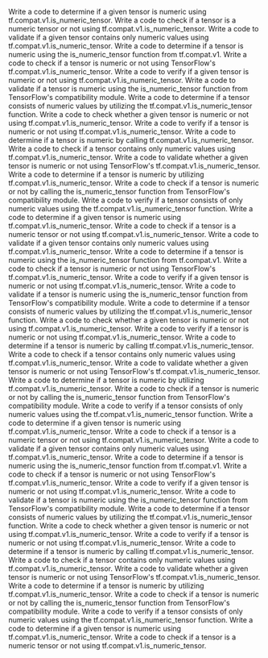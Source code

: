 Write a code to determine if a given tensor is numeric using tf.compat.v1.is_numeric_tensor.
Write a code to check if a tensor is a numeric tensor or not using tf.compat.v1.is_numeric_tensor.
Write a code to validate if a given tensor contains only numeric values using tf.compat.v1.is_numeric_tensor.
Write a code to determine if a tensor is numeric using the is_numeric_tensor function from tf.compat.v1.
Write a code to check if a tensor is numeric or not using TensorFlow's tf.compat.v1.is_numeric_tensor.
Write a code to verify if a given tensor is numeric or not using tf.compat.v1.is_numeric_tensor.
Write a code to validate if a tensor is numeric using the is_numeric_tensor function from TensorFlow's compatibility module.
Write a code to determine if a tensor consists of numeric values by utilizing the tf.compat.v1.is_numeric_tensor function.
Write a code to check whether a given tensor is numeric or not using tf.compat.v1.is_numeric_tensor.
Write a code to verify if a tensor is numeric or not using tf.compat.v1.is_numeric_tensor.
Write a code to determine if a tensor is numeric by calling tf.compat.v1.is_numeric_tensor.
Write a code to check if a tensor contains only numeric values using tf.compat.v1.is_numeric_tensor.
Write a code to validate whether a given tensor is numeric or not using TensorFlow's tf.compat.v1.is_numeric_tensor.
Write a code to determine if a tensor is numeric by utilizing tf.compat.v1.is_numeric_tensor.
Write a code to check if a tensor is numeric or not by calling the is_numeric_tensor function from TensorFlow's compatibility module.
Write a code to verify if a tensor consists of only numeric values using the tf.compat.v1.is_numeric_tensor function.
Write a code to determine if a given tensor is numeric using tf.compat.v1.is_numeric_tensor.
Write a code to check if a tensor is a numeric tensor or not using tf.compat.v1.is_numeric_tensor.
Write a code to validate if a given tensor contains only numeric values using tf.compat.v1.is_numeric_tensor.
Write a code to determine if a tensor is numeric using the is_numeric_tensor function from tf.compat.v1.
Write a code to check if a tensor is numeric or not using TensorFlow's tf.compat.v1.is_numeric_tensor.
Write a code to verify if a given tensor is numeric or not using tf.compat.v1.is_numeric_tensor.
Write a code to validate if a tensor is numeric using the is_numeric_tensor function from TensorFlow's compatibility module.
Write a code to determine if a tensor consists of numeric values by utilizing the tf.compat.v1.is_numeric_tensor function.
Write a code to check whether a given tensor is numeric or not using tf.compat.v1.is_numeric_tensor.
Write a code to verify if a tensor is numeric or not using tf.compat.v1.is_numeric_tensor.
Write a code to determine if a tensor is numeric by calling tf.compat.v1.is_numeric_tensor.
Write a code to check if a tensor contains only numeric values using tf.compat.v1.is_numeric_tensor.
Write a code to validate whether a given tensor is numeric or not using TensorFlow's tf.compat.v1.is_numeric_tensor.
Write a code to determine if a tensor is numeric by utilizing tf.compat.v1.is_numeric_tensor.
Write a code to check if a tensor is numeric or not by calling the is_numeric_tensor function from TensorFlow's compatibility module.
Write a code to verify if a tensor consists of only numeric values using the tf.compat.v1.is_numeric_tensor function.
Write a code to determine if a given tensor is numeric using tf.compat.v1.is_numeric_tensor.
Write a code to check if a tensor is a numeric tensor or not using tf.compat.v1.is_numeric_tensor.
Write a code to validate if a given tensor contains only numeric values using tf.compat.v1.is_numeric_tensor.
Write a code to determine if a tensor is numeric using the is_numeric_tensor function from tf.compat.v1.
Write a code to check if a tensor is numeric or not using TensorFlow's tf.compat.v1.is_numeric_tensor.
Write a code to verify if a given tensor is numeric or not using tf.compat.v1.is_numeric_tensor.
Write a code to validate if a tensor is numeric using the is_numeric_tensor function from TensorFlow's compatibility module.
Write a code to determine if a tensor consists of numeric values by utilizing the tf.compat.v1.is_numeric_tensor function.
Write a code to check whether a given tensor is numeric or not using tf.compat.v1.is_numeric_tensor.
Write a code to verify if a tensor is numeric or not using tf.compat.v1.is_numeric_tensor.
Write a code to determine if a tensor is numeric by calling tf.compat.v1.is_numeric_tensor.
Write a code to check if a tensor contains only numeric values using tf.compat.v1.is_numeric_tensor.
Write a code to validate whether a given tensor is numeric or not using TensorFlow's tf.compat.v1.is_numeric_tensor.
Write a code to determine if a tensor is numeric by utilizing tf.compat.v1.is_numeric_tensor.
Write a code to check if a tensor is numeric or not by calling the is_numeric_tensor function from TensorFlow's compatibility module.
Write a code to verify if a tensor consists of only numeric values using the tf.compat.v1.is_numeric_tensor function.
Write a code to determine if a given tensor is numeric using tf.compat.v1.is_numeric_tensor.
Write a code to check if a tensor is a numeric tensor or not using tf.compat.v1.is_numeric_tensor.